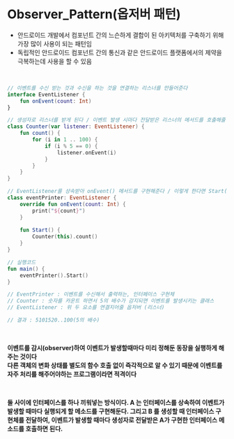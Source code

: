 # Observer_Pattern(옵저버 패턴)

* 안드로이드 개발에서 컴포넌트 간의 느슨하게 결합이 된 아키텍처를 구축하기 위해 가장 많이 사용이 되는 패턴임
* 독립적인 안드로이드 컴포넌트 간의 통신과 같은 안드로이드 플랫폼에서의 제약을 극복하는데 사용을 할 수 있음

<br>

```kt
// 이벤트를 수신 받는 것과 수신을 하는 것을 연결하는 리스너를 만들어준다
interface EventListener {
    fun onEvent(count: Int)
}

// 생성자로 리스너를 받게 된다 / 이벤트 발생 시마다 전달받은 리스너의 메서드를 호출해줄 것이다
class Counter(var listener: EventListener) {
    fun count() {
        for (i in 1 .. 100) {
            if (i % 5 == 0) {
                listener.onEvent(i)
            }
        }
    }
}

// EventListener를 상속받아 onEvent() 메서드를 구현해준다 / 이렇게 한다면 Start()가 호출이 될때 구현한 EventListener의 구현부가 Counter()의 생성자로 전달이 되고, 5의 배수가 발생을 할때마다 print("${count}")가 실행이 되어서 5의 배수가 출력이 된다
class eventPrinter: EventListener {
    override fun onEvent(count: Int) {
        print("${count}")
    }
    
    fun Start() {
        Counter(this).count()
    }
}

// 실행코드
fun main() {
    eventPrinter().Start()
}

// EventPrinter : 이벤트를 수신해서 출력하는, 인터페이스 구현체
// Counter : 숫자를 카운트 하면서 5의 배수가 감지되면 이벤트를 발생시키는 클래스
// EventListener : 위 두 요소를 연결지어줄 옵저버 (리스너)

// 결과 : 5101520..100(5의 배수)
```

<br>

**이벤트를 감시(observer)하여 이벤트가 발생할때마다 미리 정해둔 동장을 실행하게 해주는 것이다**   
**다른 객체의 변화 상태를 별도의 함수 호출 없이 즉각적으로 알 수 있기 때문에 이벤트를 자주 처리를 해주어야하는 프로그램이라면 적격이다**

<br>

**둘 사이에 인터페이스를 하나 끼워넣는 방식이다.
A 는 인터페이스를 상속하여 이벤트가 발생할 때마다 실행되게 할 메소드를 구현해둔다.
그리고 B 를 생성할 때 인터페이스 구현체를 전달하여, 이벤트가 발생할 때마다 생성자로 전달받은 A가 구현한 인터페이스 메소드를 호출하면 된다.**
